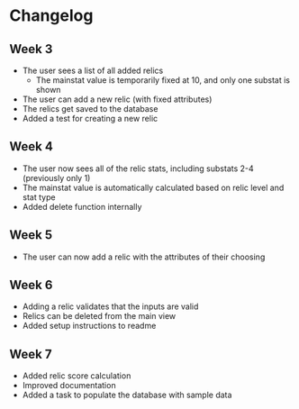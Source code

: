 # Changelog

## Week 3

- The user sees a list of all added relics
  - The mainstat value is temporarily fixed at 10, and only one substat is shown
- The user can add a new relic (with fixed attributes)
- The relics get saved to the database
- Added a test for creating a new relic

## Week 4

- The user now sees all of the relic stats, including substats 2-4 (previously only 1)
- The mainstat value is automatically calculated based on relic level and stat type
- Added delete function internally

## Week 5

- The user can now add a relic with the attributes of their choosing

## Week 6

- Adding a relic validates that the inputs are valid
- Relics can be deleted from the main view
- Added setup instructions to readme

## Week 7

- Added relic score calculation
- Improved documentation
- Added a task to populate the database with sample data
